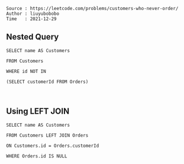 ```
Source : https://leetcode.com/problems/customers-who-never-order/
Author : liuyubobobo
Time   : 2021-12-29
```

## Nested Query

```MySQL
SELECT name AS Customers

FROM Customers

WHERE id NOT IN

(SELECT customerId FROM Orders)
```

<br/>

## Using LEFT JOIN

```MySQL
SELECT name AS Customers

FROM Customers LEFT JOIN Orders

ON Customers.id = Orders.customerId

WHERE Orders.id IS NULL
```